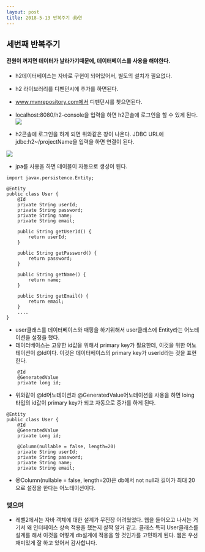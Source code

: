 ```yaml
---
layout: post
title: 2018-5-13 반복주기 db연
---
```


## 세번째 반복주기

#### 전원이 꺼지면 데이터가 날라가기때문에, 데이터베이스를 사용을 해야한다.

- h2데이터베이스는 자바로 구현이 되어있어서, 별도의 설치가 필요없다.
- h2 라이브러리를 디펜던시에 추가를 하면된다.
- www.mvnrepository.com에서 디펜던시를 찾으면된다.
- localhost:8080/h2-console을 입력을 하면 h2콘솔에 로그인을 할 수 있게 된다.
![](https://github.com/jaeyeon93/jaeyeon93.github.io/blob/master/images/h2-console.png?raw=true)

- h2콘솔에 로그인을 하게 되면 위와같은 창이 나온다. JDBC URL에 jdbc:h2~/projectName을 입력을 하면 연결이 된다.

![](https://github.com/jaeyeon93/jaeyeon93.github.io/blob/master/images/h2-connected.png?raw=true)

- jpa를 사용을 하면 테이블이 자동으로 생성이 된다.

```
import javax.persistence.Entity;

@Entity
public class User {
    @Id
    private String userId;
    private String password;
    private String name;
    private String email;

    public String getUserId() {
        return userId;
    }

    public String getPassword() {
        return password;
    }

    public String getName() {
        return name;
    }

    public String getEmail() {
        return email;
    }
    ....
}
```
- user클래스를 데이터베이스와 매핑을 하기위해서 user클래스에 Entity라는 어노테이션을 설정을 했다.
- 데이터베이스는 고유한 id값을 위해서 primary key가 필요한데, 이것을 위한 어노테이션이 @Id이다. 이것은 데이터베이스의 primary key가 userId라는 것을 표현한다.

```
    @Id
    @GeneratedValue
    private long id;
```
- 위와같이 @Id어노테이션과 @GeneratedValue어노테이션을 사용을 하면 loing타입의 id값이 primary key가 되고 자동으로 증가를 하게 된다.

```
@Entity
public class User {
    @Id
    @GeneratedValue
    private Long id;

    @Column(nullable = false, length=20)
    private String userId;
    private String password;
    private String name;
    private String email;
```
- @Column(nullable = false, length=20)은 db에서 not null과 길이가 최대 20으로 설정을 한다는 어노테이션이다.

### 맺으며

- 레벨2에서는 자바 객체에 대한 설계가 무진장 어려웠었다. 웹을 들어오고 나서는 거기서 왜 인터페이스 상속 적용을 했는지 살짝 알거 같고. 클래스 특히 User클래스를 설계를 해서 이것을 어떻게 db설계에 적용을 할 것인가를 고민하게 된다. 웹은 우선 재미있게 잘 하고 있어서 감사합니다.
